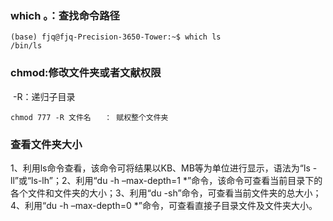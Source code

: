 ### which 。：查找命令路径

```
(base) fjq@fjq-Precision-3650-Tower:~$ which ls
/bin/ls
```



### chmod:修改文件夹或者文献权限

​		-R：递归子目录

```
chmod 777 -R 文件名   ： 赋权整个文件夹
```

### 查看文件夹大小

1、利用ls命令查看，该命令可将结果以KB、MB等为单位进行显示，语法为“ls -ll”或“ls-lh”；2、利用“du -h –max-depth=1 *”命令，该命令可查看当前目录下的各个文件和文件夹的大小；3、利用“du -sh”命令，可查看当前文件夹的总大小；4、利用“du -h –max-depth=0 *”命令，可查看直接子目录文件及文件夹大小。

